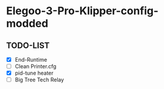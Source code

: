 # Elegoo-3-Pro-Klipper-config-modded

## TODO-LIST
- [x] End-Runtime
- [ ] Clean Printer.cfg
- [x] pid-tune heater 
- [ ] Big Tree Tech Relay
